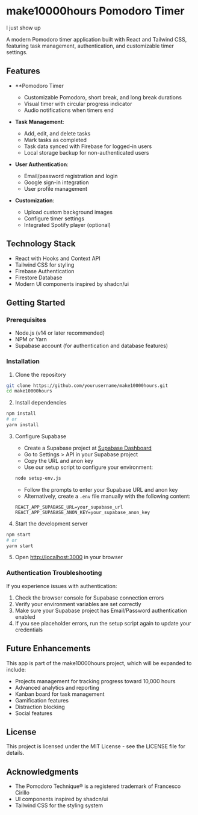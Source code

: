 # make10000hours Pomodoro Timer
I just show up

A modern Pomodoro timer application built with React and Tailwind CSS, featuring task management, authentication, and customizable timer settings.

## Features

- **Pomodoro Timer
  - Customizable Pomodoro, short break, and long break durations
  - Visual timer with circular progress indicator
  - Audio notifications when timers end

- **Task Management**:
  - Add, edit, and delete tasks
  - Mark tasks as completed
  - Task data synced with Firebase for logged-in users
  - Local storage backup for non-authenticated users

- **User Authentication**:
  - Email/password registration and login
  - Google sign-in integration
  - User profile management

- **Customization**:
  - Upload custom background images
  - Configure timer settings
  - Integrated Spotify player (optional)

## Technology Stack

- React with Hooks and Context API
- Tailwind CSS for styling
- Firebase Authentication
- Firestore Database
- Modern UI components inspired by shadcn/ui

## Getting Started

### Prerequisites

- Node.js (v14 or later recommended)
- NPM or Yarn
- Supabase account (for authentication and database features)

### Installation

1. Clone the repository
```bash
git clone https://github.com/yourusername/make10000hours.git
cd make10000hours
```

2. Install dependencies
```bash
npm install
# or
yarn install
```

3. Configure Supabase
   - Create a Supabase project at [Supabase Dashboard](https://supabase.com/dashboard)
   - Go to Settings > API in your Supabase project
   - Copy the URL and anon key
   - Use our setup script to configure your environment:
   ```bash
   node setup-env.js
   ```
   - Follow the prompts to enter your Supabase URL and anon key
   - Alternatively, create a `.env` file manually with the following content:
   ```
   REACT_APP_SUPABASE_URL=your_supabase_url
   REACT_APP_SUPABASE_ANON_KEY=your_supabase_anon_key
   ```

4. Start the development server
```bash
npm start
# or
yarn start
```

5. Open [http://localhost:3000](http://localhost:3000) in your browser

### Authentication Troubleshooting

If you experience issues with authentication:

1. Check the browser console for Supabase connection errors
2. Verify your environment variables are set correctly
3. Make sure your Supabase project has Email/Password authentication enabled
4. If you see placeholder errors, run the setup script again to update your credentials

## Future Enhancements

This app is part of the make10000hours project, which will be expanded to include:

- Projects management for tracking progress toward 10,000 hours
- Advanced analytics and reporting
- Kanban board for task management
- Gamification features
- Distraction blocking
- Social features

## License

This project is licensed under the MIT License - see the LICENSE file for details.

## Acknowledgments

- The Pomodoro Technique® is a registered trademark of Francesco Cirillo
- UI components inspired by shadcn/ui
- Tailwind CSS for the styling system 
